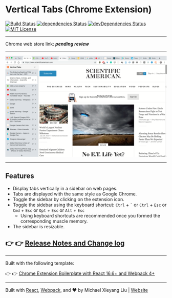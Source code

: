 # Vertical Tabs (Chrome Extension)

[![Build Status](https://travis-ci.org/lxieyang/vertical-tabs-chrome-extension.svg?branch=master)](https://travis-ci.org/lxieyang/vertical-tabs-chrome-extension)
[![dependencies Status](https://david-dm.org/lxieyang/vertical-tabs-chrome-extension/status.svg)](https://david-dm.org/lxieyang/vertical-tabs-chrome-extension)
[![devDependencies Status](https://david-dm.org/lxieyang/vertical-tabs-chrome-extension/dev-status.svg)](https://david-dm.org/lxieyang/vertical-tabs-chrome-extension?type=dev)
[![MIT License][mit-license-image]][mit-license-url]

[mit-license-url]: LICENSE
[mit-license-image]: https://camo.githubusercontent.com/d59450139b6d354f15a2252a47b457bb2cc43828/68747470733a2f2f696d672e736869656c64732e696f2f6e706d2f6c2f7365727665726c6573732e737667

-------------

Chrome web store link: ***pending review***

-------------

![preview](/preview/chrome-store/preview-1.png)

-------------

## Features

- Display tabs vertically in a sidebar on web pages.
- Tabs are displayed with the same style as Google Chrome.
- Toggle the sidebar by clicking on the extension icon.
- Toggle the sidebar using the keyboard shortcut: `Ctrl` + `` ` ``  or `Ctrl` + `Esc` or `Cmd` + `Esc` or `Opt` + `Esc` or `Alt` + `Esc`
  - Using keyboard shortcuts are recommended once you formed the corresponding muscle memory.
- The sidebar is resizable.

## 👉 👉 [Release Notes and Change log](/CHANGELOG.md)

-------------
Built with the following template: 

👉 👉 [Chrome Extension Boilerplate with React 16.6+ and Webpack 4+](https://github.com/lxieyang/chrome-extension-boilerplate-react)

-------------
Built with [React](https://reactjs.org/), [Webpack](https://webpack.js.org/), and ❤ by Michael Xieyang Liu | [Website](https://lxieyang.github.io)
